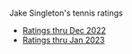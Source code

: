 Jake Singleton's tennis ratings

* [Ratings thru Dec 2022](https://jakesingi.github.io/tennis_ratings/jan23)
* [Ratings thru Jan 2023](https://jakesingi.github.io/tennis_ratings/feb23)
